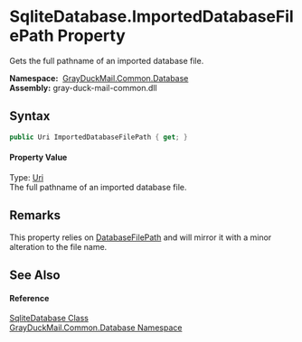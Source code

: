 SqliteDatabase.ImportedDatabaseFilePath Property
================================================
Gets the full pathname of an imported database file.

  **Namespace:**  [GrayDuckMail.Common.Database][1]  
  **Assembly:** gray-duck-mail-common.dll

Syntax
------

```csharp
public Uri ImportedDatabaseFilePath { get; }
```

#### Property Value
Type: [Uri][2]  
 The full pathname of an imported database file. 

Remarks
-------
 This property relies on [DatabaseFilePath][3] and will mirror it with a minor alteration to the file name. 

See Also
--------

#### Reference
[SqliteDatabase Class][4]  
[GrayDuckMail.Common.Database Namespace][1]  

[1]: ../README.md
[2]: https://docs.microsoft.com/dotnet/api/system.uri
[3]: DatabaseFilePath.md
[4]: README.md